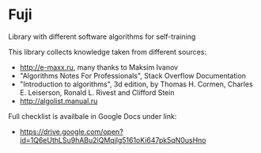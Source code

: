 Fuji
========================================================================================================================

Library with different software algorithms for self-training

This library collects knowledge taken from different sources:
- http://e-maxx.ru, many thanks to Maksim Ivanov
- "Algorithms Notes For Professionals", Stack Overflow Documentation
- "Introduction to algorithms", 3d edition, 
  by Thomas H. Cormen, Charles E. Leiserson, Ronald L. Rivest and Clifford Stein
- http://algolist.manual.ru


Full checklist is availbale in Google Docs under link:
- https://drive.google.com/open?id=1Q6eUthLSu9hABu2iQMqjlg5161oKi647pk5qN0usHno